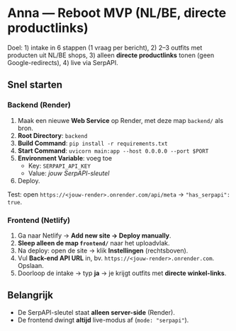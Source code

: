 # Anna — Reboot MVP (NL/BE, directe productlinks)

Doel: 1) intake in 6 stappen (1 vraag per bericht), 2) 2–3 outfits met producten uit NL/BE shops,
3) alleen **directe productlinks** tonen (geen Google-redirects), 4) live via SerpAPI.

## Snel starten

### Backend (Render)
1. Maak een nieuwe **Web Service** op Render, met deze map `backend/` als bron.
2. **Root Directory**: `backend`
3. **Build Command**: `pip install -r requirements.txt`
4. **Start Command**: `uvicorn main:app --host 0.0.0.0 --port $PORT`
5. **Environment Variable**: voeg toe
   - Key: `SERPAPI_API_KEY`
   - Value: *jouw SerpAPI-sleutel*
6. Deploy.

Test: open `https://<jouw-render>.onrender.com/api/meta` → `"has_serpapi": true`.

### Frontend (Netlify)
1. Ga naar Netlify → **Add new site → Deploy manually**.
2. **Sleep alleen de map `frontend/`** naar het uploadvlak.
3. Na deploy: open de site → klik **Instellingen** (rechtsboven).
4. Vul **Back-end API URL** in, bv. `https://<jouw-render>.onrender.com`. Opslaan.
5. Doorloop de intake → typ **ja** → je krijgt outfits met **directe winkel-links**.

## Belangrijk
- De SerpAPI-sleutel staat **alleen server-side** (Render).
- De frontend dwingt **altijd** live-modus af (`mode: "serpapi"`).
